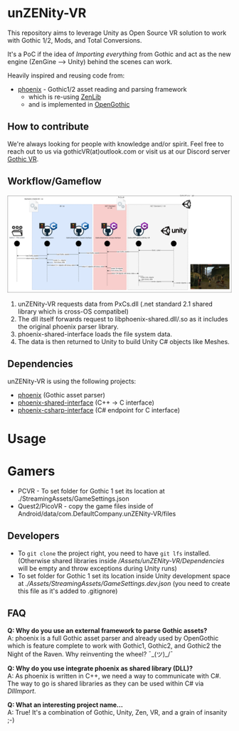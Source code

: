 # unZENity-VR
This repository aims to leverage Unity as Open Source VR solution to work with Gothic 1/2, Mods, and Total Conversions.

It's a PoC if the idea of _Importing everything_ from Gothic and act as the new engine (ZenGine --> Unity) behind the scenes can work.

Heavily inspired and reusing code from:
* [phoenix](https://github.com/lmichaelis/phoenix) - Gothic1/2 asset reading and parsing framework
  * which is re-using [ZenLib](https://github.com/ataulien/ZenLib)
  * and is implemented in [OpenGothic](https://github.com/Try/OpenGothic)

## How to contribute
We're always looking for people with knowledge and/or spirit. Feel free to reach out to us via gothicVR(at)outlook.com or visit us at our Discord server [Gothic VR](https://discord.gg/3EzACMVx).

## Workflow/Gameflow

![data flow](./Documentation/Images/data-flow.drawio.png)


1. unZENity-VR requests data from PxCs.dll (.net standard 2.1 shared library which is cross-OS compatibel)
1. The dll itself forwards request to libphoenix-shared.dll/.so as it includes the original phoenix parser library.
1. phoenix-shared-interface loads the file system data.
1. The data is then returned to Unity to build Unity C# objects like Meshes.


## Dependencies
unZENity-VR is using the following projects:
* [phoenix](https://github.com/GothicKit/phoenix) (Gothic asset parser)
* [phoenix-shared-interface](https://github.com/GothicKit/phoenix-shared-interface) (C++ -> C interface)
* [phoenix-csharp-interface](https://github.com/GothicKit/phoenix-csharp-interface) (C# endpoint for C interface)


# Usage

# Gamers
*  PCVR - To set folder for Gothic 1 set its location at ./StreamingAssets/GameSettings.json
*  Quest2/PicoVR - copy the game files inside of Android/data/com.DefaultCompany.unZENity-VR/files

## Developers
* To ```git clone``` the project right, you need to have ```git lfs``` installed. (Otherwise shared libraries inside _/Assets/unZENity-VR/Dependencies_ will be empty and throw exceptions during Unity runs)
* To set folder for Gothic 1 set its location inside Unity development space at _./Assets/StreamingAssets/GameSettings.dev.json_ (you need to create this file as it's added to .gitignore)



## FAQ

**Q: Why do you use an external framework to parse Gothic assets?**  
A: phoenix is a full Gothic asset parser and already used by OpenGothic which is feature complete to work with Gothic1, Gothic2, and Gothic2 the Night of the Raven. Why reinventing the wheel? ¯\_(ツ)_/¯

**Q: Why do you use integrate phoenix as shared library (DLL)?**  
A: As phoenix is written in C++, we need a way to communicate with C#. The way to go is shared libraries as they can be used within C# via _DllImport_.

**Q: What an interesting project name...**  
A: True! It's a combination of Gothic, Unity, Zen, VR, and a grain of insanity ;-)
